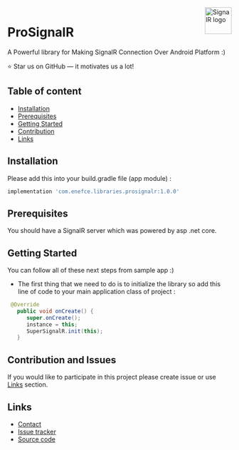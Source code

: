 <img src="https://miro.medium.com/max/720/0*ILbItnzDfSZhZwSn.png" alt="SignalR logo" title="SignalR" align="right" height="60" />

# ProSignalR

A Powerful library for Making SignalR Connection Over Android Platform :)

:star: Star us on GitHub — it motivates us a lot!

## Table of content

- [Installation](#installation)
- [Prerequisites](#prerequisites)
- [Getting Started](#getting-started)
- [Contribution](#contribution-and-issues)
- [Links](#links)

## Installation

Please add this into your build.gradle file (app module) :

```groovy
implementation 'com.enefce.libraries.prosignalr:1.0.0'
```

## Prerequisites

You should have a SignalR server which was powered by asp .net core.


## Getting Started

You can follow all of these next steps from sample app :)

* The first thing that we need to do is to initialize the library so add this line of code to your main application class of project :
```java
 @Override
   public void onCreate() {
      super.onCreate();
      instance = this;
      SuperSignalR.init(this);
   }
   ```


## Contribution and Issues

If you would like to participate in this project please create issue or use [Links](#links) section.


## Links

* [Contact](https://t.me/soheil_4ever)
* [Issue tracker](https://github.com/soheil-mohammadi/ProSignalR/issues)
* [Source code](https://github.com/soheil-mohammadi/ProSignalR)